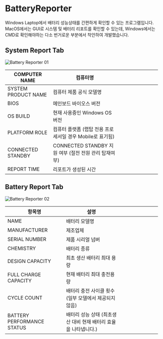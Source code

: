 # BatteryReporter
 Windows Laptop에서 배터리 성능상태를 간편하게 확인할 수 있는 프로그램입니다.
 MacOS에서는 GUI로 시스템 및 배터리 리포트를 확인할 수 있는데, Windows에서는 CMD로 확인해야하는 다소 번거로운 부분에서 착안하여 개발했습니다.

## System Report Tab
 ![Battery Reporter 01](https://github.com/0x000613/BatteryReporter/assets/77450463/2236e1e7-2c32-449f-bd3e-0ab807ca955f)
 
 | COMPUTER NAME       | 컴퓨터명                                    |   |   |   |   |   |   |   |   |
 |---------------------|-----------------------------------------|---|---|---|---|---|---|---|---|
 | SYSTEM PRODUCT NAME | 컴퓨터 제품 공식 모델명                           |   |   |   |   |   |   |   |   |
 | BIOS                | 메인보드 바이오스 버전                            |   |   |   |   |   |   |   |   |
 | OS BUILD            | 현재 사용중인 Windows OS 버전                   |   |   |   |   |   |   |   |   |
 | PLATFORM ROLE       | 컴퓨터 플랫폼 (랩탑 전용 프로세서일 경우 Mobile로 표기됨)    |   |   |   |   |   |   |   |   |
 | CONNECTED STANDBY   | CONNECTED STANDBY 지원 여부 (절전 전원 관리 탑재여부) |   |   |   |   |   |   |   |   |
 | REPORT TIME         | 리포트가 생성된 시간                             |   |   |   |   |   |   |   |   |

## Battery Report Tab
 ![Battery Reporter 02](https://github.com/0x000613/BatteryReporter/assets/77450463/b8d23f54-1ca7-430b-b4ed-191df132e253)
 
 | 항목명                        | 설명                                    |   |   |   |   |   |   |   |   |
 |----------------------------|---------------------------------------|---|---|---|---|---|---|---|---|
 | NAME                       | 배터리 모델명                               |   |   |   |   |   |   |   |   |
 | MANUFACTURER               | 제조업체                                  |   |   |   |   |   |   |   |   |
 | SERIAL NUMBER              | 제품 시리얼 넘버                             |   |   |   |   |   |   |   |   |
 | CHEMISTRY                  | 배터리 종류                                |   |   |   |   |   |   |   |   |
 | DESIGN CAPACITY            | 최초 생산 배터리 최대 용량                       |   |   |   |   |   |   |   |   |
 | FULL CHARGE CAPACITY       | 현재 배터리 최대 충전용량                        |   |   |   |   |   |   |   |   |
 | CYCLE COUNT                | 배터리 충전 사이클 횟수 (일부 모델에서 제공되지 않음)       |   |   |   |   |   |   |   |   |
 | BATTERY PERFORMANCE STATUS | 배터리 성능 상태 (최초생산 대비 현재 배터리 효율을 나타냅니다.) |   |   |   |   |   |   |   |   |
